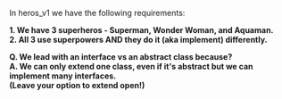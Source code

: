 In heros_v1 we have the following requirements:

**1. We have 3 superheros - Superman, Wonder Woman, and Aquaman.**  
**2. All 3 use superpowers AND they do it (aka implement) differently.**  

**Q. We lead with an interface vs an abstract class because?**  
**A. We can only extend one class, even if it's abstract but we can implement many interfaces.**  
**(Leave your option to extend open!)**  